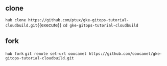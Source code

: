 
## clone

`hub clone https://github.com/ptux/gke-gitops-tutorial-cloudbuild.git`{{execute}}
`cd gke-gitops-tutorial-cloudbuild`

## fork

`hub fork`
`git remote set-url ooocamel https://github.com/ooocamel/gke-gitops-tutorial-cloudbuild.git`

